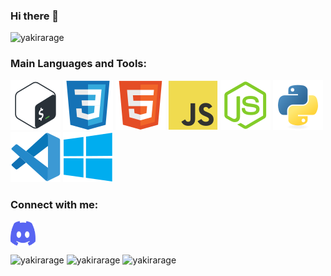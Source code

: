 ### Hi there 👋

![yakirarage](https://komarev.com/ghpvc/?username=yakirarage&label=Profile%20views&color=0e75b6&style=for-the-badge)

### Main Languages and Tools:

[![bash](icons/bash.svg)](https://www.gnu.org/software/bash/)
[![css](icons/css.svg)](https://www.w3schools.com/css/)
[![html](icons/html.svg)](https://www.w3.org/html/)
[![javascript](icons/javascript.svg)](https://developer.mozilla.org/en-US/docs/Web/JavaScript)
[![nodejs](icons/nodejs.svg)](https://nodejs.org)
[![python](icons/python.svg)](https://www.python.org)
[![vscode](icons/vscode.svg)](https://code.visualstudio.com/)
[![windows](icons/windows.svg)](https://www.microsoft.com/en-us/windows)

### Connect with me:

<a href='https://discord.com/users/718291524130963550' target='_blank'><img align="center" src="icons/discord.svg" alt="theblobscp" height="40" width="40"></a>

![yakirarage](https://github-readme-stats.vercel.app/api/top-langs?username=yakirarage&show_icons=true&locale=en&layout=compact&theme=vue-dark)
![yakirarage](https://github-readme-stats.vercel.app/api?username=yakirarage&show_icons=true&locale=en&theme=vue-dark)
![yakirarage](https://github-readme-streak-stats.herokuapp.com/?user=yakirarage&theme=vue-dark)

<!--
**yakirarage/yakirarage** is a ✨ _special_ ✨ repository because its `README.md` (this file) appears on your GitHub profile.

Here are some ideas to get you started:

- 🔭 I’m currently working on ...
- 🌱 I’m currently learning ...
- 👯 I’m looking to collaborate on ...
- 🤔 I’m looking for help with ...
- 💬 Ask me about ...
- 📫 How to reach me: ...
- 😄 Pronouns: ...
- ⚡ Fun fact: ...
-->
